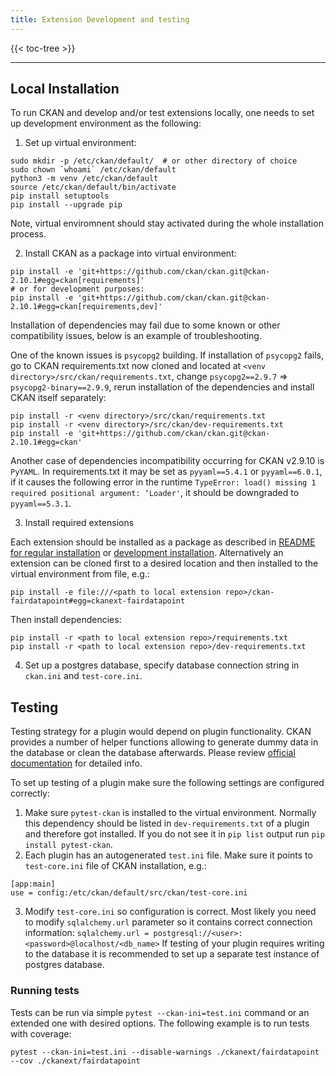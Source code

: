 ```yaml
---
title: Extension Development and testing
---
```


{{< toc-tree >}}

* * *

## Local Installation

To run CKAN and develop and/or test extensions locally, one needs to set up development environment as the following:  

1. Set up virtual environment:
```commandline
sudo mkdir -p /etc/ckan/default/  # or other directory of choice
sudo chown `whoami` /etc/ckan/default
python3 -m venv /etc/ckan/default
source /etc/ckan/default/bin/activate
pip install setuptools
pip install --upgrade pip
```
Note, virtual enviromnent should stay activated during the whole installation process.

2. Install CKAN as a package into virtual environment: 
```commandline
pip install -e 'git+https://github.com/ckan/ckan.git@ckan-2.10.1#egg=ckan[requirements]'
# or for development purposes:
pip install -e 'git+https://github.com/ckan/ckan.git@ckan-2.10.1#egg=ckan[requirements,dev]'
```

Installation of dependencies may fail due to some known or other compatibility issues, below is an example of troubleshooting.

One of the known issues is `psycopg2` building. If installation of `psycopg2` fails, go to CKAN requirements.txt 
now cloned and located at `<venv directory>/src/ckan/requirements.txt`, change `psycopg2==2.9.7` => `psycopg2-binary==2.9.9`,
rerun installation of the dependencies and install CKAN itself separately:

```commandline
pip install -r <venv directory>/src/ckan/requirements.txt
pip install -r <venv directory>/src/ckan/dev-requirements.txt
pip install -e 'git+https://github.com/ckan/ckan.git@ckan-2.10.1#egg=ckan'
```

Another case of dependencies incompatibility occurring for CKAN v2.9.10 is `PyYAML`. 
In requirements.txt it may be set as `pyyaml==5.4.1` or `pyyaml==6.0.1`, if it causes the following error in the runtime
`TypeError: load() missing 1 required positional argument: ‘Loader'`, it should be downgraded to `pyyaml==5.3.1`.

3. Install required extensions

Each extension should be installed as a package as described in [README for regular installation](https://github.com/GenomicDataInfrastructure/gdi-userportal-ckanext-fairdatapoint/blob/SRP-156-setup-base-unit-test-for-a-ckan-extension/README.md#installation) or [development installation](https://github.com/GenomicDataInfrastructure/gdi-userportal-ckanext-fairdatapoint/blob/SRP-156-setup-base-unit-test-for-a-ckan-extension/README.md#developer-installation).
Alternatively an extension can be cloned first to a desired location and then installed to the virtual environment from file, e.g.:
```commandline
pip install -e file:///<path to local extension repo>/ckan-fairdatapoint#egg=ckanext-fairdatapoint
```
Then install dependencies:
```commandline
pip install -r <path to local extension repo>/requirements.txt
pip install -r <path to local extension repo>/dev-requirements.txt
```

4. Set up a postgres database, specify database connection string in `ckan.ini` and `test-core.ini`.

## Testing

Testing strategy for a plugin would depend on plugin functionality. 
CKAN provides a number of helper functions allowing to generate dummy data in the database or clean the database afterwards.
Please review [official documentation](https://docs.ckan.org/en/2.10/extensions/testing-extensions.html) for detailed info.

To set up testing of a plugin make sure the following settings are configured correctly:

1. Make sure `pytest-ckan` is installed to the virtual environment. Normally this dependency should be listed in 
`dev-requirements.txt` of a plugin and therefore got installed. If you do not see it in `pip list` output run ```pip install pytest-ckan```.
2. Each plugin has an autogenerated `test.ini` file. Make sure it points to `test-core.ini` file of CKAN installation, e.g.:
```
[app:main]
use = config:/etc/ckan/default/src/ckan/test-core.ini
```
3. Modify `test-core.ini` so configuration is correct. Most likely you need to modify `sqlalchemy.url` parameter so it contains
correct connection information:
```sqlalchemy.url = postgresql://<user>:<password>@localhost/<db_name>```
If testing of your plugin requires writing to the database it is recommended to set up a separate test instance of postgres database.

### Running tests

Tests can be run via simple ```pytest --ckan-ini=test.ini``` command or an extended one with desired options.
The following example is to run tests with coverage:

```commandline
pytest --ckan-ini=test.ini --disable-warnings ./ckanext/fairdatapoint --cov ./ckanext/fairdatapoint
```
